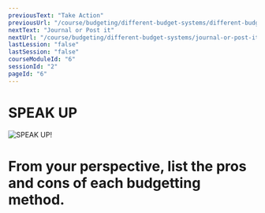 ```yaml
---
previousText: "Take Action"
previousUrl: "/course/budgeting/different-budget-systems/different-budget-systems"
nextText: "Journal or Post it"
nextUrl: "/course/budgeting/different-budget-systems/journal-or-post-it"
lastLession: "false"
lastSession: "false"
courseModuleId: "6"
sessionId: "2"
pageId: "6"
---
```



# SPEAK UP

![SPEAK UP!](/assets/img/lets-talk-about-it.png)

# From your perspective, list the pros and cons of each budgetting method.
<sparkle-feed-post assignment-name="From your perspective, list the pros and cons of each budgetting method." ></sparkle-feed-post>
